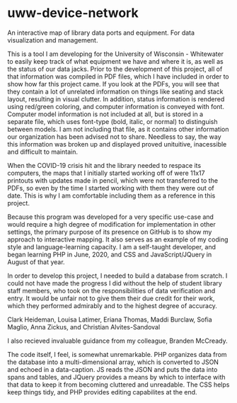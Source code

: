 # uww-device-network
An interactive map of library data ports and equipment. For data visualization and management. 

This is a tool I am developing for the University of Wisconsin - Whitewater to easily keep track of what equipment we have
and where it is, as well as the status of our data jacks. Prior to the development of this project, all of that information
was compiled in PDF files, which I have included in order to show how far this project came. If you look at the PDFs, you 
will see that they contain a lot of unrelated information on things like seating and stack layout, resulting in visual clutter.
In addition, status information is rendered using red/green coloring, and computer information is conveyed with font. Computer
model information is not included at all, but is stored in a separate file, which uses font-type (bold, italic, or normal) to 
distinguish between models. I am not including that file, as it contains other information our organization has been advised not
to share. Needless to say, the way this information was broken up and displayed proved unituitive, inacessible and difficult to
maintain.

When the COVID-19 crisis hit and the library needed to respace its computers, the maps that I initially started working off of
were 11x17 printouts with updates made in pencil, which were not transferred to the PDFs, so even by the time I started working
with them they were out of date. This is why I am comfortable including them as a reference in this project.

Because this program was developed for a very specific use-case and would require a high degree of modification for implementation
in other settings, the primary purpose of its presence on GitHub is to show my approach to interactive mapping. It also serves as
an example of my coding style and language-learning capacity. I am a self-taught developer, and began learning PHP in June, 2020,
and CSS and JavaScript/JQuery in August of that year.

In order to develop this project, I needed to build a database from scratch. I could not have made the progress I did without the
help of student library staff members, who took on the responsibilities of data verification and entry. It would be unfair not to
give them their due credit for their work, which they performed admirably and to the highest degree of accuracy.

Clark Heideman,
Louisa Latimer,
Eriana Thomas,
Maddi Burclaw,
Sofia Maglio,
Anna Zickus,
and
Christian Alvites-Sandoval

I also recieved invaluable guidance from my colleague, Branden McCready.

The code itself, I feel, is somewhat unremarkable. PHP organizes data from the database into a multi-dimensional array, which is
converted to JSON and echoed in a data-caption. JS reads the JSON and puts the data into spans and tables, and JQuery provides
a means by which to interface with that data to keep it from becoming cluttered and unreadable. The CSS helps keep things tidy,
and PHP provides editing capabilites at the end.


